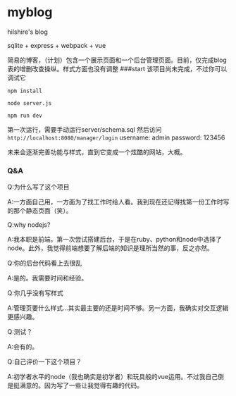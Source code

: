 # myblog

hilshire's blog

sqlite + express + webpack + vue

简易的博客，（计划）包含一个展示页面和一个后台管理页面。目前，仅完成blog表的增删改查操纵。样式方面也没有调整
###start
该项目尚未完成，不过你可以调试它

    npm install

    node server.js

    npm run dev

第一次运行，需要手动运行server/schema.sql
然后访问 `http://localhost:8080/manager/login`
username: admin
password: 123456


未来会逐渐完善功能与样式，直到它变成一个炫酷的网站，大概。
### Q&A
Q:为什么写了这个项目

A:一方面自己用，一方面为了找工作时给人看。我到现在还记得找第一份工作时写的那个静态页面（笑）。

Q:why nodejs?

A:我本职是前端，第一次尝试搭建后台，于是在ruby、python和node中选择了node。此外，我觉得前端想要了解后端的知识是理所当然的事，反之亦然。

Q:你的后台代码看上去很乱

A:是的。我需要时间和经验。

Q:你几乎没有写样式

A:管理页要什么样式...其实最主要的还是时间不够。另一方面，我确实对交互逻辑更感兴趣。

Q:测试？

A:会有的。

Q:自己评价一下这个项目？

A:初学者水平的node（我也确实是初学者）和玩具般的vue运用。不过我自己倒是挺满意的。因为写了一些让我觉得有趣的代码。
